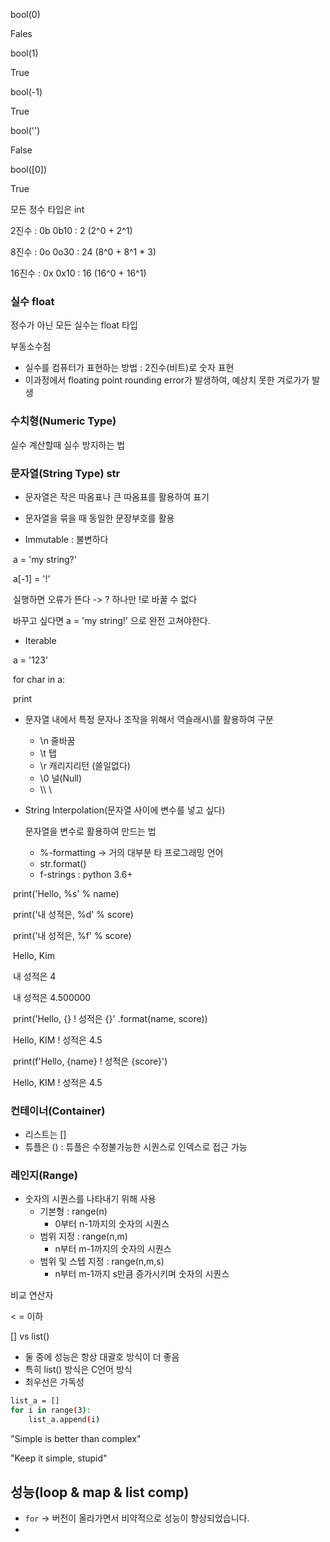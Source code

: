 bool(0)

Fales

bool(1)

True

bool(-1)

True

bool('')

False

bool([0])

True





모든 정수 타입은 int

2진수 : 0b     0b10 : 2    (2^0 + 2^1)

8진수 : 0o     0o30 : 24   (8^0 + 8^1 * 3)

16진수 : 0x   0x10 : 16    (16^0 + 16^1)



### 실수 float

정수가 아닌 모든 실수는 float 타입

부동소수점

- 실수를 컴퓨터가 표현하는 방법 : 2진수(비트)로 숫자 표현
- 이과정에서 floating point rounding error가 발생하여, 예상치 못한 겨로가가 발생

### 수치형(Numeric Type)

실수 계산할때 실수 방지하는 법



### 문자열(String Type) str

- 문자열은 작은 따옴표나 큰 따옴표를 활용하여 표기
- 문자열을 묶을 때 동일한 문장부호를 활용



- Immutable : 불변하다

​    a = 'my string?'

​    a[-1] = '!'

​    실행하면 오류가 뜬다 -> ? 하나만 !로 바꿀 수 없다

​    바꾸고 싶다면 a = 'my string!' 으로 완전 고쳐야한다.



- Iterable

​    a = '123'

​    for char in a:

​        print



- 문자열 내에서 특정 문자나 조작을 위해서 역슬래시\를 활용하여 구분

  - \n 줄바꿈
  - \t 탭
  - \r 캐리지리턴 (쓸일없다)
  - \0 널(Null)
  - \\\\   \ 

- String Interpolation(문자열 사이에 변수를 넣고 싶다)

  문자열을 변수로 활용하여 만드는 법

  - %-formatting -> 거의 대부분 타 프로그래밍 언어
  - str.format()
  - f-strings : python 3.6+

​				print('Hello, %s' % name)

​				print('내 성적은, %d' % score)

​				print('내 성적은, %f' % score)

​				Hello, Kim

​				내 성적은 4

​				내 성적은 4.500000



​				print('Hello, {} ! 성적은 {}' .format(name, score))

​				Hello, KIM ! 성적은 4.5



​				print(f'Hello, {name} ! 성적은 {score}')

​				Hello, KIM ! 성적은 4.5



### 컨테이너(Container)



- 리스트는 []
- 튜플은 () : 튜플은 수정불가능한 시퀀스로 인덱스로 접근 가능



### 레인지(Range)

- 숫자의 시퀀스를 나타내기 위해 사용
  - 기본형 : range(n)
    - 0부터 n-1까지의 숫자의 시퀀스
  - 범위 지정 : range(n,m)
    - n부터 m-1까지의 숫자의 시퀀스
  - 범위 및 스텝 지정 : range(n,m,s)
    - n부터 m-1까지 s만큼 증가시키며 숫자의 시퀀스 



비교 연산자 

< = 이하



[] vs list()

- 둘 중에 성능은 항상 대괄호 방식이 더 좋음
- 특히 list() 방식은  C언어 방식
- 최우선은 가독성

```BASH
list_a = []
for i in range(3):
    list_a.append(i)
```

"Simple is better than complex"

"Keep it simple, stupid"



## 성능(loop & map & list comp)

- `for` -> 버전이 올라가면서 비약적으로 성능이 향상되었습니다.
- 